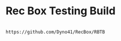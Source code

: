 # Rec Box Testing Build

~~~RBTB is no longer in Service, and is being held in the github files of Rec Box

https://github.com/Dyno41/RecBox/RBTB
~~~
